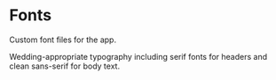 # Fonts

Custom font files for the app.

Wedding-appropriate typography including serif fonts for headers and clean sans-serif for body text.